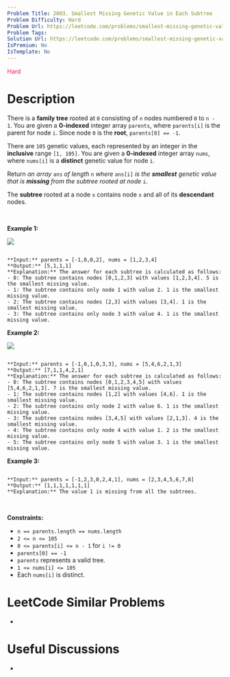 ```yaml
---
Problem Title: 2003. Smallest Missing Genetic Value in Each Subtree
Problem Difficulty: Hard
Problem Url: https://leetcode.com/problems/smallest-missing-genetic-value-in-each-subtree/
Problem Tags: 
Solution Url: https://leetcode.com/problems/smallest-missing-genetic-value-in-each-subtree/solution/
IsPremium: No
IsTemplate: No
---
```


<span style="color: rgb(233, 30, 99);">Hard</span>

# Description

There is a **family tree** rooted at `0` consisting of `n` nodes numbered `0` to `n - 1`. You are given a **0-indexed** integer array `parents`, where `parents[i]` is the parent for node `i`. Since node `0` is the **root**, `parents[0] == -1`.


There are `105` genetic values, each represented by an integer in the **inclusive** range `[1, 105]`. You are given a **0-indexed** integer array `nums`, where `nums[i]` is a **distinct** genetic value for node `i`.


Return *an array* `ans` *of length* `n` *where* `ans[i]` *is* *the **smallest** genetic value that is **missing** from the subtree rooted at node* `i`.


The **subtree** rooted at a node `x` contains node `x` and all of its **descendant** nodes.


 


**Example 1:**


![](https://assets.leetcode.com/uploads/2021/08/23/case-1.png)

```

**Input:** parents = [-1,0,0,2], nums = [1,2,3,4]
**Output:** [5,1,1,1]
**Explanation:** The answer for each subtree is calculated as follows:
- 0: The subtree contains nodes [0,1,2,3] with values [1,2,3,4]. 5 is the smallest missing value.
- 1: The subtree contains only node 1 with value 2. 1 is the smallest missing value.
- 2: The subtree contains nodes [2,3] with values [3,4]. 1 is the smallest missing value.
- 3: The subtree contains only node 3 with value 4. 1 is the smallest missing value.

```

**Example 2:**


![](https://assets.leetcode.com/uploads/2021/08/23/case-2.png)

```

**Input:** parents = [-1,0,1,0,3,3], nums = [5,4,6,2,1,3]
**Output:** [7,1,1,4,2,1]
**Explanation:** The answer for each subtree is calculated as follows:
- 0: The subtree contains nodes [0,1,2,3,4,5] with values [5,4,6,2,1,3]. 7 is the smallest missing value.
- 1: The subtree contains nodes [1,2] with values [4,6]. 1 is the smallest missing value.
- 2: The subtree contains only node 2 with value 6. 1 is the smallest missing value.
- 3: The subtree contains nodes [3,4,5] with values [2,1,3]. 4 is the smallest missing value.
- 4: The subtree contains only node 4 with value 1. 2 is the smallest missing value.
- 5: The subtree contains only node 5 with value 3. 1 is the smallest missing value.

```

**Example 3:**



```

**Input:** parents = [-1,2,3,0,2,4,1], nums = [2,3,4,5,6,7,8]
**Output:** [1,1,1,1,1,1,1]
**Explanation:** The value 1 is missing from all the subtrees.

```

 


**Constraints:**


* `n == parents.length == nums.length`
* `2 <= n <= 105`
* `0 <= parents[i] <= n - 1` for `i != 0`
* `parents[0] == -1`
* `parents` represents a valid tree.
* `1 <= nums[i] <= 105`
* Each `nums[i]` is distinct.




# LeetCode Similar Problems

- []()

# Useful Discussions

- []()
